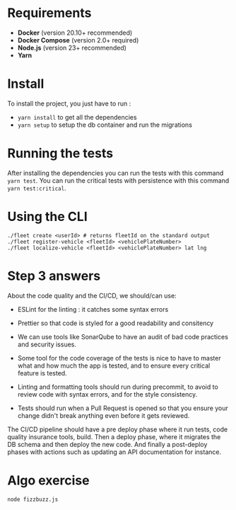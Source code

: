 # Requirements

- **Docker** (version 20.10+ recommended)
- **Docker Compose** (version 2.0+ required)
- **Node.js** (version 23+ recommended)
- **Yarn**

# Install

To install the project, you just have to run :

- `yarn install` to get all the dependencies
- `yarn setup` to setup the db container and run the migrations

# Running the tests

After installing the dependencies you can run the tests with this command `yarn test`.
You can run the critical tests with persistence with this command `yarn test:critical`.

# Using the CLI

```
./fleet create <userId> # returns fleetId on the standard output
./fleet register-vehicle <fleetId> <vehiclePlateNumber>
./fleet localize-vehicle <fleetId> <vehiclePlateNumber> lat lng
```

# Step 3 answers

About the code quality and the CI/CD, we should/can use:

- ESLint for the linting : it catches some syntax errors
- Prettier so that code is styled for a good readability and consitency

- We can use tools like SonarQube to have an audit of bad code practices and security issues.

- Some tool for the code coverage of the tests is nice to have to master what and how much the app is tested, and to ensure every critical feature is tested.

- Linting and formatting tools should run during precommit, to avoid to review code with syntax errors, and for the style consistency.

- Tests should run when a Pull Request is opened so that you ensure your change didn't break anything even before it gets reviewed.

The CI/CD pipeline should have a pre deploy phase where it run tests, code quality insurance tools, build.
Then a deploy phase, where it migrates the DB schema and then deploy the new code.
And finally a post-deploy phases with actions such as updating an API documentation for instance.

# Algo exercise

`node fizzbuzz.js`